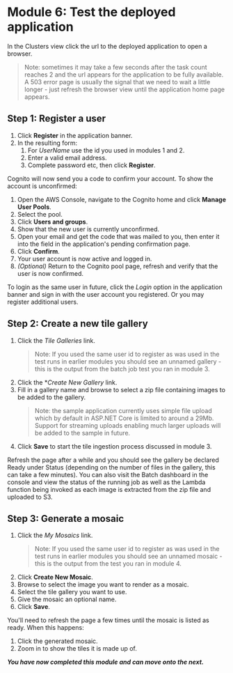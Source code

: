 # Module 6: Test the deployed application

In the Clusters view click the url to the deployed application to open a browser.

> Note: sometimes it may take a few seconds after the task count reaches 2 and the url appears for the application to be fully available. A 503 error page is usually the signal that we need to wait a little longer - just refresh the browser view until the application home page appears.

## Step 1: Register a user

1. Click **Register** in the application banner.
1. In the resulting form:
    1. For *UserName* use the id you used in modules 1 and 2.
    1. Enter a valid email address.
    1. Complete password etc, then click **Register**.

Cognito will now send you a code to confirm your account. To show the account is unconfirmed:

1. Open the AWS Console, navigate to the Cognito home and click **Manage User Pools**.
1. Select the pool.
1. Click **Users and groups**.
1. Show that the new user is currently unconfirmed.
1. Open your email and get the code that was mailed to you, then enter it into the field in the application's pending confirmation page.
1. Click **Confirm**.
1. Your user account is now active and logged in.
1. *(Optional)* Return to the Cognito pool page, refresh and verify that the user is now confirmed.

To login as the same user in future, click the *Login* option in the application banner and sign in with the user account you registered. Or you may register additional users.

## Step 2: Create a new tile gallery

1. Click the *Tile Galleries* link.
   > Note: If you used the same user id to register as was used in the test runs in earlier modules you should see an unnamed gallery - this is the output from the batch job test you ran in module 3.
1. Click the **Create New Gallery* link.
1. Fill in a gallery name and browse to select a zip file containing images to be added to the gallery.
    > Note: the sample application currently uses simple file upload which by default in ASP.NET Core is limited to around a 29Mb. Support for streaming uploads enabling much larger uploads will be added to the sample in future.
1. Click **Save** to start the tile ingestion process discussed in module 3.

Refresh the page after a while and you should see the gallery be declared Ready under Status (depending on the number of files in the gallery, this can take a few minutes). You can also visit the Batch dashboard in the console and view the status of the running job as well as the Lambda function being invoked as each image is extracted from the zip file and uploaded to S3.

## Step 3: Generate a mosaic

1. Click the *My Mosaics* link.
    > Note: If you used the same user id to register as was used in the test runs in earlier modules you should see an unnamed mosaic - this is the output from the test you ran in module 4.
1. Click **Create New Mosaic**.
1. Browse to select the image you want to render as a mosaic.
1. Select the tile gallery you want to use.
1. Give the mosaic an optional name.
1. Click **Save**.

You'll need to refresh the page a few times until the mosaic is listed as ready. When this happens:

1. Click the generated mosaic.
1. Zoom in to show the tiles it is made up of.

***You have now completed this module and can move onto the next.***
